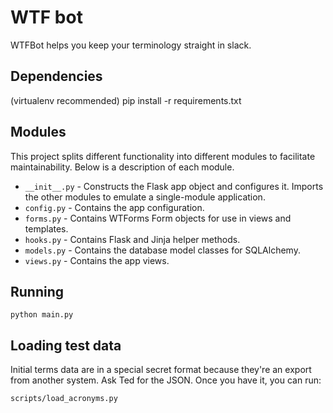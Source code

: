 # WTF bot

WTFBot helps you keep your terminology straight in slack.

## Dependencies

(virtualenv recommended)
pip install -r requirements.txt

## Modules

This project splits different functionality into different modules to facilitate maintainability. Below is a description of each module.

- `__init__.py` - Constructs the Flask app object and configures it. Imports the other modules to emulate a single-module application.
- `config.py` - Contains the app configuration.
- `forms.py` - Contains WTForms Form objects for use in views and templates.
- `hooks.py` - Contains Flask and Jinja helper methods.
- `models.py` - Contains the database model classes for SQLAlchemy.
- `views.py` - Contains the app views.

## Running

    python main.py

## Loading test data

  Initial terms data are in a special secret format because they're an export from another system. Ask Ted for the JSON. Once you have it, you can run:

  `scripts/load_acronyms.py`
